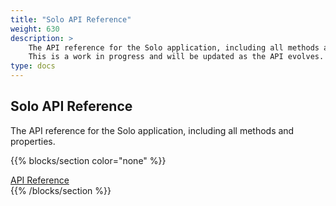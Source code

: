 ```yaml
---
title: "Solo API Reference"
weight: 630
description: >
    The API reference for the Solo application, including all methods and properties.
    This is a work in progress and will be updated as the API evolves.
type: docs
---
```


## Solo API Reference

The API reference for the Solo application, including all methods and properties.

{{% blocks/section color="none" %}}

<div>
<a class="btn btn-lg btn-primary" href="../../classes/" target="_blank">
API Reference<i class="fas fa-arrow-alt-circle-right ms-2"></i>
</a>
</div>
{{% /blocks/section %}}
